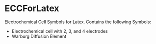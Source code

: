 # ECCForLatex
Electrochemical Cell Symbols for Latex. Contains the following Symbols:

- Electrochemical cell with 2, 3, and 4 electrodes
- Warburg Diffusion Element

